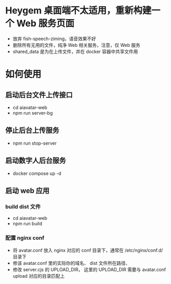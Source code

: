 # Heygem 桌面端不太适用，重新构建一个 Web 服务页面
- 放弃 fish-speech-ziming，语音效果不好
- 删除所有无用的文件，纯净 Web 相关服务，注意，仅 Web 服务
- shared_data 是为在上传文件，并在 docker 容器中共享文件用


# 如何使用
## 启动后台文件上传接口
- cd aiavatar-web
- npm run server-bg

## 停止后台上传服务
- npm run stop-server

## 启动数字人后台服务
- docker compose up -d

## 启动 web 应用
### build dist 文件
- cd aiavatar-web
- npm run build

### 配置 nginx conf
- 将 avatar.conf 放入 nginx 对应的 conf 目录下，通常在 /etc/nginx/conf.d/ 目录下
- 修该 avatar.conf 里的实际你的域名、 dist 文件所在路径、
- 修改 server.cjs 的 UPLOAD_DIR， 这里的 UPLOAD_DIR 需要与 avatar.conf upload 对应的目录匹配上